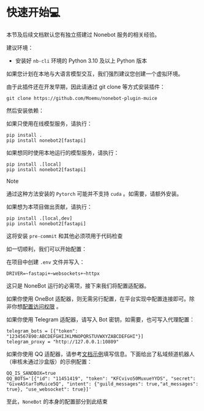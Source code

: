 # 快速开始💻

本节及后续文档默认您有独立搭建过 Nonebot 服务的相关经验。

建议环境：

- 安装好 `nb-cli` 环境的 Python 3.10 及以上 Python 版本

如果您计划在本地与大语言模型交互，我们强烈建议您创建一个虚拟环境。

由于此插件还在开发早期，因此请通过 git clone 等方式安装插件：

```shell
git clone https://github.com/Moemu/nonebot-plugin-muice
```

然后安装依赖：

如果只使用在线模型服务，请执行：

```shell
pip install .
pip install nonebot2[fastapi]
```

如果想同时使用本地运行的模型服务，请执行：

```shell
pip install .[local]
pip install nonebot2[fastapi]
```

> [!NOTE]
>
> 通过这种方法安装的 `Pytorch` 可能并不支持 `cuda` 。如需要，请额外安装。

如果想为本项目做出贡献，请执行：

```shell
pip install .[local,dev]
pip install nonebot2[fastapi]
```

这将安装 `pre-commit` 和其他必须项用于代码检查

如一切顺利，我们可以开始配置：

在项目中创建 `.env` 文件并写入：

```dotenv
DRIVER=~fastapi+~websockets+~httpx
```

这只是 NoneBot 运行的必需项，接下来我们将配置适配器。

如果你使用 OneBot 适配器，则无需另行配置，在平台实现中配置连接即可。除非你想[配置访问权限](https://onebot.adapters.nonebot.dev/docs/guide/configuration) 。

如果你使用 Telegram 适配器，请写入 Bot 密钥，如需要，也可写入代理配置：

```dotenv
telegram_bots = [{"token": "1234567890:ABCDEFGHIJKLMNOPQRSTUVWXYZABCDEFGHI"}]
telegram_proxy = "http://127.0.0.1:10809"
```

如果你使用 QQ 适配器，请参考[文档示例](https://github.com/nonebot/adapter-qq)填写信息。下面给出了私域频道机器人（审核未通过沙盒版）的示例配置：

```dotenv
QQ_IS_SANDBOX=true
QQ_BOTS='[{"id": "11451419", "token": "KFCvivo50MuxueYYDS", "secret": "GiveAStarToMuice5Q", "intent": {"guild_messages": true,"at_messages": true}, "use_websocket": true}]'
```

至此，`NoneBot` 的本身的配置部分到此结束